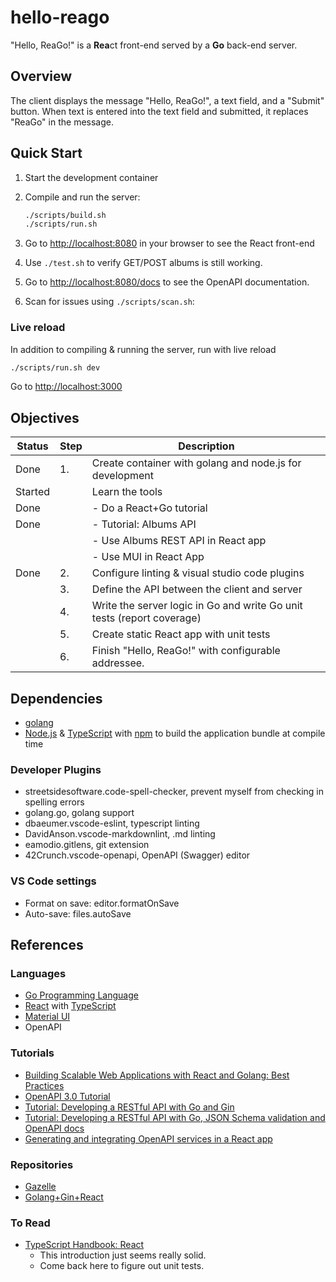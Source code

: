 # hello-reago

"Hello, ReaGo!" is a **Rea**ct front-end served by a **Go** back-end server.

## Overview

The client displays the message "Hello, ReaGo!", a text field, and a "Submit" button.  When text is entered into the text field and submitted, it replaces "ReaGo" in the message.

## Quick Start

1. Start the development container
2. Compile and run the server:

    ```bash
    ./scripts/build.sh
    ./scripts/run.sh
    ```

3. Go to <http://localhost:8080> in your browser to see the React front-end
4. Use `./test.sh` to verify GET/POST albums is still working.
5. Go to <http://localhost:8080/docs> to see the OpenAPI documentation.
6. Scan for issues using `./scripts/scan.sh`:

### Live reload

In addition to compiling & running the server, run with live reload

```bash
./scripts/run.sh dev
```

Go to <http://localhost:3000>

## Objectives

| Status | Step | Description
|--------|------|-------------
| Done   | 1. | Create container with golang and node.js for development
| Started | | Learn the tools
| Done | | - Do a React+Go tutorial
| Done | | - Tutorial: Albums API
| | | - Use Albums REST API in React app
| | | - Use MUI in React App
| Done | 2. | Configure linting & visual studio code plugins
| | 3. | Define the API between the client and server
| | 4. | Write the server logic in Go and write Go unit tests (report coverage)
| | 5. | Create static React app with unit tests
| | 6. | Finish "Hello, ReaGo!" with configurable addressee.

## Dependencies

* [golang](https://golang.org/)
* [Node.js](https://nodejs.org/) & [TypeScript](https://www.typescriptlang.org/) with [npm](https://www.npmjs.com/) to build the application bundle at compile time

### Developer Plugins

* streetsidesoftware.code-spell-checker, prevent myself from checking in spelling errors
* golang.go, golang support
* dbaeumer.vscode-eslint, typescript linting
* DavidAnson.vscode-markdownlint, .md linting
* eamodio.gitlens, git extension
* 42Crunch.vscode-openapi, OpenAPI (Swagger) editor

### VS Code settings

* Format on save: editor.formatOnSave
* Auto-save: files.autoSave

## References

### Languages

* [Go Programming Language](https://go.dev/learn/)
* [React](https://react.dev/learn) with [TypeScript](https://www.typescriptlang.org/docs/handbook/intro.html)
* [Material UI](https://mui.com/material-ui/getting-started/learn/)
* OpenAPI

### Tutorials

* [Building Scalable Web Applications with React and Golang: Best Practices](https://www.dhiwise.com/post/building-scalable-web-applications-with-react-and-golang)
* [OpenAPI 3.0 Tutorial](https://support.smartbear.com/swaggerhub/docs/en/get-started/openapi-3-0-tutorial.html)
* [Tutorial: Developing a RESTful API with Go and Gin](https://go.dev/doc/tutorial/web-service-gin)
* [Tutorial: Developing a RESTful API with Go, JSON Schema validation and OpenAPI docs](https://dev.to/vearutop/tutorial-developing-a-restful-api-with-go-json-schema-validation-and-openapi-docs-2490)
* [Generating and integrating OpenAPI services in a React app](https://blog.logrocket.com/generating-integrating-openapi-services-react/)

### Repositories

* [Gazelle](https://github.com/kilpatty/Gazelle)
* [Golang+Gin+React](https://github.com/roylisto/gin-golang-react/)

### To Read

* [TypeScript Handbook: React](https://github.com/Microsoft/TypeScript-Handbook/blob/master/pages/tutorials/React.md)
  * This introduction just seems really solid.
  * Come back here to figure out unit tests.
